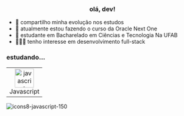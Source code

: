 <h3 align="center">olá, dev!</h3>

<div>
  
- 🍵 compartilho minha evolução nos estudos
- 📂 atualmente estou fazendo o curso da Oracle Next One
- 📝 estudante em Bacharelado em Ciências e Tecnologia Na UFAB
- 👨🏻‍💻 tenho interesse em desenvolvimento full-stack
</div>

<h3>estudando...</h3>

<table align="center">
  <tr>
    <td align="center">
      <img style="width: 50; max-width: 200;" src="https://github.com/user-attachments/assets/cb4cf253-9c7a-4930-9534-b98d404313ce" alt=javascript-logo"/>
      <br>Javascript
    </td>
  </tr>
</table>



![icons8-javascript-150](https://github.com/user-attachments/assets/cb4cf253-9c7a-4930-9534-b98d404313ce)
